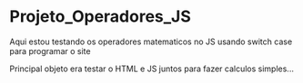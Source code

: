 # Projeto_Operadores_JS
Aqui estou testando os operadores matematicos no JS usando switch case para programar o site

Principal objeto era testar o HTML e JS juntos para fazer calculos simples...
